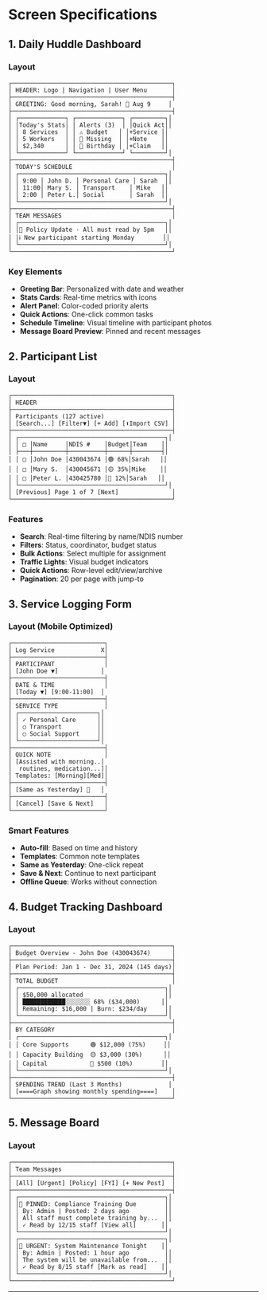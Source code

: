 # Screen Specifications

## 1. Daily Huddle Dashboard

### Layout
```
┌─────────────────────────────────────────────┐
│ HEADER: Logo | Navigation | User Menu       │
├─────────────────────────────────────────────┤
│ GREETING: Good morning, Sarah! 📅 Aug 9     │
├─────────────────────────────────────────────┤
│ ┌─────────────┐ ┌─────────────┐ ┌─────────┐│
│ │Today's Stats│ │ Alerts (3)  │ │Quick Act││
│ │ 8 Services  │ │ ⚠️ Budget   │ │+Service ││
│ │ 5 Workers   │ │ 📄 Missing  │ │+Note    ││
│ │ $2,340      │ │ 🎂 Birthday │ │+Claim   ││
│ └─────────────┘ └─────────────┘ └─────────┘│
├─────────────────────────────────────────────┤
│ TODAY'S SCHEDULE                            │
│ ┌─────────────────────────────────────────┐│
│ │ 9:00 │ John D. │ Personal Care │ Sarah  ││
│ │ 11:00│ Mary S. │ Transport    │ Mike   ││
│ │ 2:00 │ Peter L.│ Social       │ Sarah  ││
│ └─────────────────────────────────────────┘│
├─────────────────────────────────────────────┤
│ TEAM MESSAGES                               │
│ ┌─────────────────────────────────────────┐│
│ │📌 Policy Update - All must read by 5pm   ││
│ │ℹ️ New participant starting Monday        ││
│ └─────────────────────────────────────────┘│
└─────────────────────────────────────────────┘
```

### Key Elements
- **Greeting Bar**: Personalized with date and weather
- **Stats Cards**: Real-time metrics with icons
- **Alert Panel**: Color-coded priority alerts
- **Quick Actions**: One-click common tasks
- **Schedule Timeline**: Visual timeline with participant photos
- **Message Board Preview**: Pinned and recent messages

## 2. Participant List

### Layout
```
┌─────────────────────────────────────────────┐
│ HEADER                                      │
├─────────────────────────────────────────────┤
│ Participants (127 active)                   │
│ [Search...] [Filter▼] [+ Add] [⬆Import CSV] │
├─────────────────────────────────────────────┤
│ ┌─────────────────────────────────────────┐│
│ │ □ │Name     │NDIS #    │Budget│Team    ││
│ ├───┼─────────┼──────────┼──────┼────────┤│
│ │ □ │John Doe │430043674 │🟢 68%│Sarah   ││
│ │ □ │Mary S.  │430045671 │🟡 35%│Mike    ││
│ │ □ │Peter L. │430425780 │🔴 12%│Sarah   ││
│ └─────────────────────────────────────────┘│
│ [Previous] Page 1 of 7 [Next]               │
└─────────────────────────────────────────────┘
```

### Features
- **Search**: Real-time filtering by name/NDIS number
- **Filters**: Status, coordinator, budget status
- **Bulk Actions**: Select multiple for assignment
- **Traffic Lights**: Visual budget indicators
- **Quick Actions**: Row-level edit/view/archive
- **Pagination**: 20 per page with jump-to

## 3. Service Logging Form

### Layout (Mobile Optimized)
```
┌──────────────────────────┐
│ Log Service             X│
├──────────────────────────┤
│ PARTICIPANT              │
│ [John Doe ▼]            │
├──────────────────────────┤
│ DATE & TIME              │
│ [Today ▼] [9:00-11:00]  │
├──────────────────────────┤
│ SERVICE TYPE             │
│ ┌──────────────────────┐│
│ │ ✓ Personal Care      ││
│ │ ○ Transport          ││
│ │ ○ Social Support     ││
│ └──────────────────────┘│
├──────────────────────────┤
│ QUICK NOTE               │
│ [Assisted with morning..│
│  routines, medication...]│
│ Templates: [Morning][Med]│
├──────────────────────────┤
│ [Same as Yesterday] 🔄   │
├──────────────────────────┤
│ [Cancel] [Save & Next]   │
└──────────────────────────┘
```

### Smart Features
- **Auto-fill**: Based on time and history
- **Templates**: Common note templates
- **Same as Yesterday**: One-click repeat
- **Save & Next**: Continue to next participant
- **Offline Queue**: Works without connection

## 4. Budget Tracking Dashboard

### Layout
```
┌─────────────────────────────────────────────┐
│ Budget Overview - John Doe (430043674)      │
├─────────────────────────────────────────────┤
│ Plan Period: Jan 1 - Dec 31, 2024 (145 days)│
├─────────────────────────────────────────────┤
│ TOTAL BUDGET                                │
│ ┌─────────────────────────────────────────┐│
│ │ $50,000 allocated                       ││
│ │ ████████████░░░░░░░ 68% ($34,000)      ││
│ │ Remaining: $16,000 | Burn: $234/day     ││
│ └─────────────────────────────────────────┘│
├─────────────────────────────────────────────┤
│ BY CATEGORY                                 │
│ ┌─────────────────────────────────────────┐│
│ │ Core Supports      🟢 $12,000 (75%)     ││
│ │ Capacity Building  🟡 $3,000 (30%)      ││
│ │ Capital            🔴 $500 (10%)        ││
│ └─────────────────────────────────────────┘│
├─────────────────────────────────────────────┤
│ SPENDING TREND (Last 3 Months)             │
│ [====Graph showing monthly spending====]    │
└─────────────────────────────────────────────┘
```

## 5. Message Board

### Layout
```
┌─────────────────────────────────────────────┐
│ Team Messages                               │
├─────────────────────────────────────────────┤
│ [All] [Urgent] [Policy] [FYI] [+ New Post]  │
├─────────────────────────────────────────────┤
│ ┌─────────────────────────────────────────┐│
│ │📌 PINNED: Compliance Training Due        ││
│ │ By: Admin | Posted: 2 days ago          ││
│ │ All staff must complete training by...  ││
│ │ ✓ Read by 12/15 staff [View all]       ││
│ └─────────────────────────────────────────┘│
│ ┌─────────────────────────────────────────┐│
│ │🚨 URGENT: System Maintenance Tonight    ││
│ │ By: Admin | Posted: 1 hour ago          ││
│ │ The system will be unavailable from...  ││
│ │ ✓ Read by 8/15 staff [Mark as read]    ││
│ └─────────────────────────────────────────┘│
└─────────────────────────────────────────────┘
```

---
